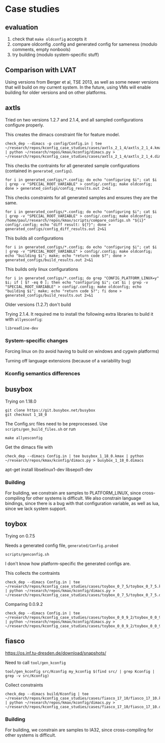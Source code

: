 # Case studies

## evaluation

1. check that `make oldconfig` accepts it
1. compare oldconfig .config and generated config for sameness (modulo comments, empty nonbools)
1. try building (modulo system-specific stuff)

## Comparison with LVAT

Using versions from Berger et al, TSE 2013, as well as some newer
versions that will build on my current system.  In the future, using
VMs will enable building for older versions and on other platforms.

## axtls

Tried on two versions 1.2.7 and 2.1.4, and all sampled configurations configure properly.

This creates the dimacs constraint file for feature model.

    check_dep --dimacs -p config/Config.in | tee ~/research/repos/kconfig_case_studies/cases/axtls_2_1_4/axtls_2_1_4.kmax | python ~/research/repos/kmax/kconfig/dimacs.py > ~/research/repos/kconfig_case_studies/cases/axtls_2_1_4/axtls_2_1_4.dimacs

This checks the contraints for all generated sample configurations (contained in `generated_configs`).

    for i in generated_configs/*.config; do echo "configuring $i"; cat $i | grep -v "SPECIAL_ROOT_VARIABLE" > config/.config; make oldconfig; done > generated_configs/config_results.out 2>&1
    
This checks constraints for all generated samples and ensures they are the same.

    for i in generated_configs/*.config; do echo "configuring $i"; cat $i | grep -v "SPECIAL_ROOT_VARIABLE" > config/.config; make oldconfig; /home/paul/research/repos/kmax/scripts/compare_configs.sh "${i}" config/.config; echo "diff result: ${?}"; done > generated_configs/config_diff_results.out 2>&1

This builds all configurations

    for i in generated_configs/*.config; do echo "configuring $i"; cat $i | grep -v "SPECIAL_ROOT_VARIABLE" > config/.config; make oldconfig; echo "building $i"; make; echo "return code $?"; done > generated_configs/build_results.out 2>&1

This builds only linux configurations

    for i in generated_configs/*.config; do grep "CONFIG_PLATFORM_LINUX=y" $i; if [ $? -eq 0 ]; then echo "configuring $i"; cat $i | grep -v "SPECIAL_ROOT_VARIABLE" > config/.config; make oldconfig; echo "building $i"; make; echo "return code $?"; fi done > generated_configs/build_results.out 2>&1

Older versions (1.2.7) don't build

Trying 2.1.4.  It required me to install the following extra libraries
to build it with `allyesconfig`:

    libreadline-dev
    
### System-specific changes

Forcing linux on (to avoid having to build on windows and cygwin platforms)

Turning off language extensions (because of a variability bug)
    
### Kconfig semantics differences


## busybox

Trying on 1.18.0

    git clone https://git.busybox.net/busybox
    git checkout 1_18_0

The Config.src files need to be preprocessed.  Use
`scripts/gen_build_files.sh` or run

    make allyesconfig
    
Get the dimacs file with

    check_dep --dimacs Config.in | tee busybox_1_18_0.kmax | python ~/research/repos/kmax/kconfig/dimacs.py > busybox_1_18_0.dimacs

apt-get install libselinux1-dev libsepol1-dev

### Building

For building, we constrain are samples to PLATFORM_LINUX, since
cross-compiling for other systems is difficult.  We also constrain
language bindings, since there is a bug with that configuration
variable, as well as lua, since we lack system support.

## toybox

Trying on 0.7.5

Needs a generated config file, `generated/Config.probed`

    scripts/genconfig.sh
    
I don't know how platform-specific the generated configs are.

This collects the contraints

    check_dep --dimacs Config.in | tee ~/research/repos/kconfig_case_studies/cases/toybox_0_7_5/toybox_0_7_5.kmax | python ~/research/repos/kmax/kconfig/dimacs.py > ~/research/repos/kconfig_case_studies/cases/toybox_0_7_5/toybox_0_7_5.dimacs

Comparing 0.0.9.2

    check_dep --dimacs Config.in | tee ~/research/repos/kconfig_case_studies/cases/toybox_0_0_9_2/toybox_0_0_9_2.kmax | python ~/research/repos/kmax/kconfig/dimacs.py > ~/research/repos/kconfig_case_studies/cases/toybox_0_0_9_2/toybox_0_0_9_2.dimacs


## fiasco

https://os.inf.tu-dresden.de/download/snapshots/

Need to call `tool/gen_kconfig`

    tool/gen_kconfig src/Kconfig my_kconfig $(find src/ | grep Kconfig | grep -v src/Kconfig)

Collect constraints

    check_dep --dimacs build/Kconfig | tee  ~/research/repos/kconfig_case_studies/cases/fiasco_17_10/fiasco_17_10.kmax | python ~/research/repos/kmax/kconfig/dimacs.py >  ~/research/repos/kconfig_case_studies/cases/fiasco_17_10/fiasco_17_10.dimacs

### Building

For building, we constrain are samples to IA32, since cross-compiling
for other systems is difficult.
